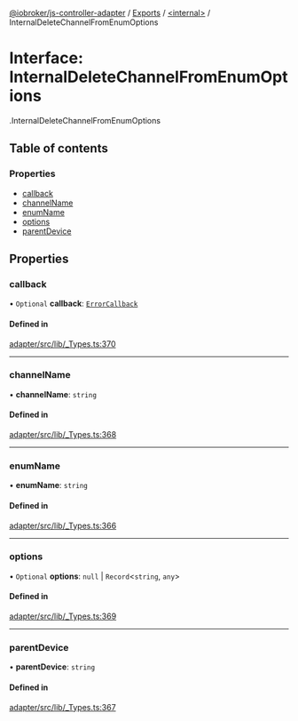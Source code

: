 [@iobroker/js-controller-adapter](../README.md) / [Exports](../modules.md) / [<internal\>](../modules/internal_.md) / InternalDeleteChannelFromEnumOptions

# Interface: InternalDeleteChannelFromEnumOptions

[<internal>](../modules/internal_.md).InternalDeleteChannelFromEnumOptions

## Table of contents

### Properties

- [callback](internal_.InternalDeleteChannelFromEnumOptions.md#callback)
- [channelName](internal_.InternalDeleteChannelFromEnumOptions.md#channelname)
- [enumName](internal_.InternalDeleteChannelFromEnumOptions.md#enumname)
- [options](internal_.InternalDeleteChannelFromEnumOptions.md#options)
- [parentDevice](internal_.InternalDeleteChannelFromEnumOptions.md#parentdevice)

## Properties

### callback

• `Optional` **callback**: [`ErrorCallback`](../modules/internal_.md#errorcallback)

#### Defined in

[adapter/src/lib/_Types.ts:370](https://github.com/ioBroker/ioBroker.js-controller/blob/7dd079e8/packages/adapter/src/lib/_Types.ts#L370)

___

### channelName

• **channelName**: `string`

#### Defined in

[adapter/src/lib/_Types.ts:368](https://github.com/ioBroker/ioBroker.js-controller/blob/7dd079e8/packages/adapter/src/lib/_Types.ts#L368)

___

### enumName

• **enumName**: `string`

#### Defined in

[adapter/src/lib/_Types.ts:366](https://github.com/ioBroker/ioBroker.js-controller/blob/7dd079e8/packages/adapter/src/lib/_Types.ts#L366)

___

### options

• `Optional` **options**: ``null`` \| `Record`<`string`, `any`\>

#### Defined in

[adapter/src/lib/_Types.ts:369](https://github.com/ioBroker/ioBroker.js-controller/blob/7dd079e8/packages/adapter/src/lib/_Types.ts#L369)

___

### parentDevice

• **parentDevice**: `string`

#### Defined in

[adapter/src/lib/_Types.ts:367](https://github.com/ioBroker/ioBroker.js-controller/blob/7dd079e8/packages/adapter/src/lib/_Types.ts#L367)
